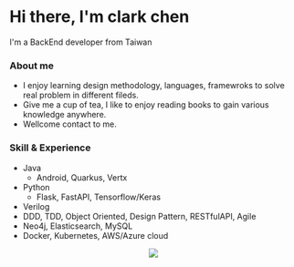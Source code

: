 # Hi there, I'm clark chen
I'm a BackEnd developer from Taiwan

### About me
* I enjoy learning design methodology, languages, framewroks to solve real problem in different fileds.
* Give me a cup of tea, I like to enjoy reading books to gain various knowledge anywhere.
* Wellcome contact to me.


### Skill & Experience
* Java
  * Android, Quarkus, Vertx
* Python
  * Flask, FastAPI, Tensorflow/Keras 
* Verilog
* DDD, TDD, Object Oriented, Design Pattern, RESTfulAPI, Agile
* Neo4j, Elasticsearch, MySQL
* Docker, Kubernetes, AWS/Azure cloud

<p align="center">
<a href="https://github.com/clarkwtc/clarkwtc"><img align="center" src="https://github-readme-stats.vercel.app/api/top-langs/?username=clarkwtc&layout=compact&theme=buefy&hide_border=true" /></a>
</p>
